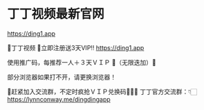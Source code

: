 # 丁丁视频最新官网
 https://ding1.app


🌷丁丁视频 🦄立即注册送3天VIP‼️ 
 https://ding1.app

使用推广码，每推荐一人＋３天ＶＩＰ
👯（无限迭加）👯

部分浏览器如果打不开，请更换浏览器！


👑赶紧加入交流群，不定时疯抢ＶＩＰ兑换码🌸🌸🌸
丁丁官方交流群：👇🏻 https://lynnconway.me/dingdingapp
